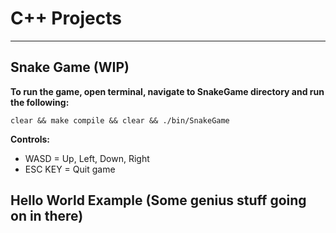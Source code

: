 # C++ Projects

----------------------------------

## Snake Game (WIP)

**To run the game, open terminal, navigate to SnakeGame directory and run the following:**

`clear && make compile && clear && ./bin/SnakeGame`

**Controls:**
- WASD = Up, Left, Down, Right
- ESC KEY = Quit game

## Hello World Example (Some genius stuff going on in there)
